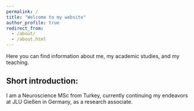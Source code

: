 ```yaml
---
permalink: /
title: "Welcome to my website"
author_profile: true
redirect_from: 
  - /about/
  - /about.html
---
```


Here you can find information about me, my academic studies, and my teaching. 


Short introduction:
------
I am a Neuroscience MSc from Turkey, currently continuing my endeavors at JLU Gießen in Germany, as a research associate. 
